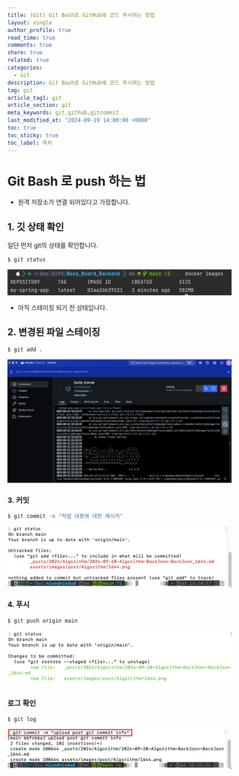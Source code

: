 ```yaml
---
title: (Git) Git Bash로 GitHub에 코드 푸시하는 방법
layout: single
author_profile: true
read_time: true
comments: true
share: true
related: true
categories:
  - Git
description: Git Bash로 GitHub에 코드 푸시하는 방법
tag: git
article_tag1: git
article_section: git
meta_keywords: git,github,gitcommit
last_modified_at: "2024-09-19 14:00:00 +0800"
toc: true
toc_sticky: true
toc_label: 목차
---
```


# Git Bash 로 push 하는 법

- 원격 저장소가 연결 되어있다고 가정합니다.

## 1. 깃 상태 확인

일단 먼저 git의 상태를 확인합니다.

```bash
$ git status
```

![alt](/assets/images/post/ComputerStudy/1138.png)

- 아직 스테이징 되기 전 상태입니다.

## 2. 변경된 파일 스테이징

```bash
$ git add .
```

![alt](/assets/images/post/ComputerStudy/1139.png)

### 3. 커밋

```bash
$ git commit -m "작업 내용에 대한 메시지"
```

![alt](/assets/images/post/ComputerStudy/1140.png)

### 4. 푸시

```bash
$ git push origin main
```

![alt](/assets/images/post/ComputerStudy/1141.png)

### 로그 확인

```bash
$ git log
```

![alt](/assets/images/post/ComputerStudy/1142.png)
